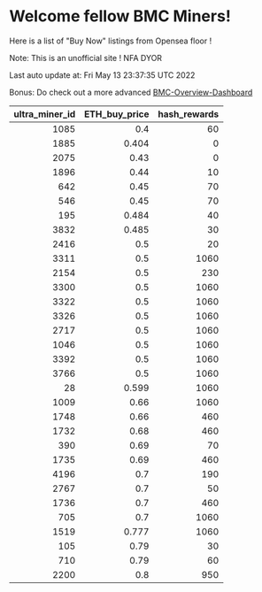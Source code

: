 # Welcome fellow BMC Miners!
Here is a list of "Buy Now" listings from Opensea floor !

Note: This is an unofficial site ! NFA DYOR

Last auto update at: Fri May 13 23:37:35 UTC 2022

Bonus: Do check out a more advanced [BMC-Overview-Dashboard](https://dune.com/defifunk/BMC-Overview-Dashboard)


|   ultra_miner_id |   ETH_buy_price |   hash_rewards |
|-----------------:|----------------:|---------------:|
|             1085 |           0.4   |             60 |
|             1885 |           0.404 |              0 |
|             2075 |           0.43  |              0 |
|             1896 |           0.44  |             10 |
|              642 |           0.45  |             70 |
|              546 |           0.45  |             70 |
|              195 |           0.484 |             40 |
|             3832 |           0.485 |             30 |
|             2416 |           0.5   |             20 |
|             3311 |           0.5   |           1060 |
|             2154 |           0.5   |            230 |
|             3300 |           0.5   |           1060 |
|             3322 |           0.5   |           1060 |
|             3326 |           0.5   |           1060 |
|             2717 |           0.5   |           1060 |
|             1046 |           0.5   |           1060 |
|             3392 |           0.5   |           1060 |
|             3766 |           0.5   |           1060 |
|               28 |           0.599 |           1060 |
|             1009 |           0.66  |           1060 |
|             1748 |           0.66  |            460 |
|             1732 |           0.68  |            460 |
|              390 |           0.69  |             70 |
|             1735 |           0.69  |            460 |
|             4196 |           0.7   |            190 |
|             2767 |           0.7   |             50 |
|             1736 |           0.7   |            460 |
|              705 |           0.7   |           1060 |
|             1519 |           0.777 |           1060 |
|              105 |           0.79  |             30 |
|              710 |           0.79  |             60 |
|             2200 |           0.8   |            950 |